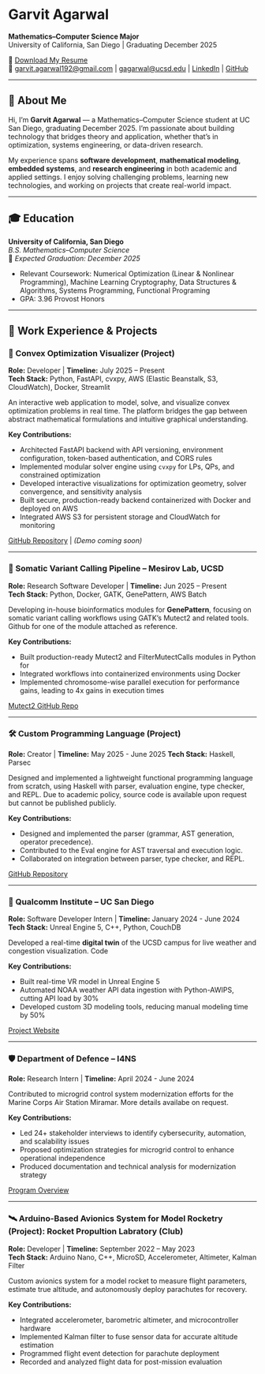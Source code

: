 # Garvit Agarwal

**Mathematics–Computer Science Major**  
University of California, San Diego | Graduating December 2025  

📄 [Download My Resume](https://github.com/garvit192/Overview/blob/main/Resume.pdf)  
📧 garvit.agarwal192@gmail.com | gagarwal@ucsd.edu | [LinkedIn](https://www.linkedin.com/in/agarwalgarvit/) | [GitHub](https://github.com/garvit192/)

---

## 👋 About Me
Hi, I’m **Garvit Agarwal** — a Mathematics–Computer Science student at UC San Diego, graduating December 2025. I’m passionate about building technology that bridges theory and application, whether that’s in optimization, systems engineering, or data-driven research.  

My experience spans **software development**, **mathematical modeling**, **embedded systems**, and **research engineering** in both academic and applied settings. I enjoy solving challenging problems, learning new technologies, and working on projects that create real-world impact.

---

## 🎓 Education

**University of California, San Diego**  
*B.S. Mathematics–Computer Science*  
📅 *Expected Graduation: December 2025*  

- Relevant Coursework: Numerical Optimization (Linear & Nonlinear Programming), Machine Learning Cryptography, Data Structures & Algorithms, Systems Programming, Functional Programing
- GPA: 3.96 Provost Honors 

---

## 💼 Work Experience & Projects

### 🚀 Convex Optimization Visualizer (Project)
**Role:** Developer | **Timeline:** July 2025 – Present  
**Tech Stack:** Python, FastAPI, cvxpy, AWS (Elastic Beanstalk, S3, CloudWatch), Docker, Streamlit 

An interactive web application to model, solve, and visualize convex optimization problems in real time. The platform bridges the gap between abstract mathematical formulations and intuitive graphical understanding.

**Key Contributions:**
- Architected FastAPI backend with API versioning, environment configuration, token-based authentication, and CORS rules
- Implemented modular solver engine using `cvxpy` for LPs, QPs, and constrained optimization
- Developed interactive visualizations for optimization geometry, solver convergence, and sensitivity analysis
- Built secure, production-ready backend containerized with Docker and deployed on AWS
- Integrated AWS S3 for persistent storage and CloudWatch for monitoring  

[GitHub Repository](https://github.com/garvit192/CvxViz) | *(Demo coming soon)*

---

### 🔬 Somatic Variant Calling Pipeline – Mesirov Lab, UCSD
**Role:** Research Software Developer | **Timeline:** Jun 2025 – Present  
**Tech Stack:** Python, Docker, GATK, GenePattern, AWS Batch  

Developing in-house bioinformatics modules for **GenePattern**, focusing on somatic variant calling workflows using GATK’s Mutect2 and related tools. Github for one of the module attached as reference.

**Key Contributions:**
- Built production-ready Mutect2 and FilterMutectCalls modules in Python for 
- Integrated workflows into containerized environments using Docker
- Implemented chromosome-wise parallel execution for performance gains, leading to 4x gains in execution times

[Mutect2 GitHub Repo](https://github.com/garvit192/Genepattern-mutect2)

---

### 🛠 Custom Programming Language (Project)
**Role:** Creator | **Timeline:** May 2025 - June 2025
**Tech Stack:** Haskell, Parsec

Designed and implemented a lightweight functional programming language from scratch, using Haskell with parser, evaluation engine, type checker, and REPL. Due to academic policy, source code is available upon request but cannot be published publicly.

**Key Contributions:**
- Designed and implemented the parser (grammar, AST generation, operator precedence).
- Contributed to the Eval engine for AST traversal and execution logic.
- Collaborated on integration between parser, type checker, and REPL.  

[GitHub Repository](#)

---

### 🏢 Qualcomm Institute – UC San Diego
**Role:** Software Developer Intern | **Timeline:** January 2024 - June 2024  
**Tech Stack:** Unreal Engine 5, C++, Python, CouchDB  

Developed a real-time **digital twin** of the UCSD campus for live weather and congestion visualization. Code 

**Key Contributions:**
- Built real-time VR model in Unreal Engine 5
- Automated NOAA weather API data ingestion with Python-AWIPS, cutting API load by 30%
- Developed custom 3D modeling tools, reducing manual modeling time by 50%

[Project Website](https://qi.ucsd.edu/education/california-workforce-development/serious-games-internship/)

---

### 🛡 Department of Defence – I4NS
**Role:** Research Intern | **Timeline:** April 2024 - June 2024   

Contributed to microgrid control system modernization efforts for the Marine Corps Air Station Miramar. More details availabe on request.

**Key Contributions:**
- Led 24+ stakeholder interviews to identify cybersecurity, automation, and scalability issues
- Proposed optimization strategies for microgrid control to enhance operational independence
- Produced documentation and technical analysis for modernization strategy

[Program Overview](https://innovation.ucsd.edu/explore-centers/oic/programs/innovating-for-national-security.html)


---

### 🛰 Arduino-Based Avionics System for Model Rocketry (Project): Rocket Propultion Labratory (Club)
**Role:** Developer | **Timeline:** September 2022 – May 2023  
**Tech Stack:** Arduino Nano, C++, MicroSD, Accelerometer, Altimeter, Kalman Filter  

Custom avionics system for a model rocket to measure flight parameters, estimate true altitude, and autonomously deploy parachutes for recovery.

**Key Contributions:**
- Integrated accelerometer, barometric altimeter, and microcontroller hardware
- Implemented Kalman filter to fuse sensor data for accurate altitude estimation
- Programmed flight event detection for parachute deployment
- Recorded and analyzed flight data for post-mission evaluation  

